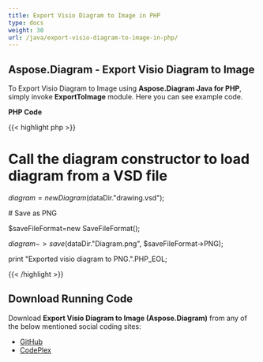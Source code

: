 ```yaml
---
title: Export Visio Diagram to Image in PHP
type: docs
weight: 30
url: /java/export-visio-diagram-to-image-in-php/
---
```


## **Aspose.Diagram - Export Visio Diagram to Image**
To Export Visio Diagram to Image using **Aspose.Diagram Java for PHP**, simply invoke **ExportToImage** module. Here you can see example code.

**PHP Code**

{{< highlight php >}}

 # Call the diagram constructor to load diagram from a VSD file

$diagram = new Diagram($dataDir."drawing.vsd");

\# Save as PNG

$saveFileFormat=new SaveFileFormat();

$diagram->save($dataDir."Diagram.png", $saveFileFormat->PNG);

print "Exported visio diagram to PNG.".PHP_EOL;

{{< /highlight >}}
## **Download Running Code**
Download **Export Visio Diagram to Image (Aspose.Diagram)** from any of the below mentioned social coding sites:

- [GitHub](https://github.com/asposediagram/Aspose.Diagram-for-Java/blob/master/Plugins/Aspose_Diagram_Java_for_PHP/src/aspose/diagram/LoadingSavingandConverting/ExportToImage.php)
- [CodePlex](https://asposediagramjavaphp.codeplex.com/SourceControl/latest#src/aspose/diagram/LoadingSavingandConverting/ExportToImage.php)
